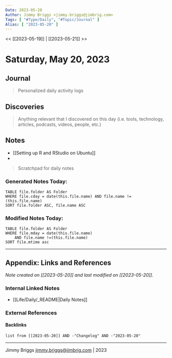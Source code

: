 ```yaml
---
Date: 2023-05-20
Author: Jimmy Briggs <jimmy.briggs@jimbrig.com>
Tags: [ "#Type/Daily", "#Topic/Journal" ]
Alias: [ "2023-05-20" ]
---
```


<< [[2023-05-19]] | [[2023-05-21]] >>

# Saturday, May 20, 2023

## Journal

> Personalized daily activity logs

## Discoveries

> Anything relevant that I discovered on this day (i.e. tools, technology, articles, podcasts, videos, people, etc.)

## Notes

- [[Setting up R and RStudio on Ubuntu]]
- 

> Scratchpad for daily notes

### Generated Notes Today:

```dataview
TABLE file.folder AS Folder 
WHERE file.cday = date(this.file.name) AND file.name !=(this.file.name) 
SORT file.folder ASC, file.name ASC
```

### Modified Notes Today:

```dataview
TABLE file.folder AS Folder
WHERE file.mday = date(this.file.name) 
	AND file.name !=(this.file.name)
SORT file.mtime asc
```

***

## Appendix: Links and References

*Note created on [[2023-05-20]] and last modified on [[2023-05-20]].*

### Internal Linked Notes

- [[Life/Daily/_README|Daily Notes]]

### External References

#### Backlinks

```dataview
list from [[2023-05-20]] AND -"Changelog" AND -"2023-05-20"
```


***

Jimmy Briggs <jimmy.briggs@jimbrig.com> | 2023